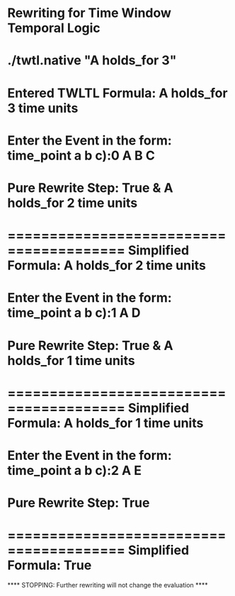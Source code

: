 # Rewriting for Time Window Temporal Logic

./twtl.native "A holds_for 3"
======================================== 
Entered TWLTL Formula: A holds_for 3 time units
======================================== 
Enter the Event in the form: time_point a b c):0 A B C 
======================================== 
Pure Rewrite Step: True & A holds_for 2 time units
======================================== 
======================================== 
Simplified Formula: A holds_for 2 time units
======================================== 
Enter the Event in the form: time_point a b c):1 A D
======================================== 
Pure Rewrite Step: True & A holds_for 1 time units
======================================== 
 ======================================== 
Simplified Formula: A holds_for 1 time units
======================================== 
Enter the Event in the form: time_point a b c):2 A E
======================================== 
Pure Rewrite Step: True
======================================== 
======================================== 
Simplified Formula: True
======================================== 
**** STOPPING: Further rewriting will not change the evaluation **** 


